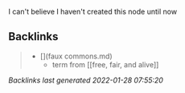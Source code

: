 I can't believe I haven't created this node until now

## Backlinks

> - [](faux commons.md)
>   - term from [[free, fair, and alive]]

_Backlinks last generated 2022-01-28 07:55:20_
